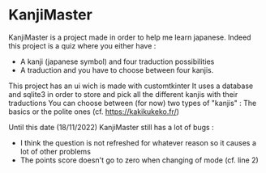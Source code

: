 # KanjiMaster
KanjiMaster is a project made in order to help me learn japanese.
Indeed this project is a quiz where you either have : 
- A kanji (japanese symbol) and four traduction possibilities
- A traduction and you have to choose between four kanjis.

This project has an ui wich is made with customtkinter
It uses a database and sqlite3 in order to store and pick all the different kanjis with their traductions
You can choose between (for now) two types of "kanjis" : The basics or the polite ones (cf. https://kakikukeko.fr/)

Until this date (18/11/2022) KanjiMaster still has a lot of bugs :
- I think the question is not refreshed for whatever reason so it causes a lot of other problems
- The points score doesn't go to zero when changing of mode (cf. line 2)
